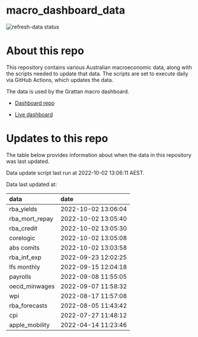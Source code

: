 
<!-- README.md is generated from README.Rmd. Please edit that file -->

# macro\_dashboard\_data

<!-- badges: start -->

![refresh-data
status](https://github.com/grattan/macro_dashboard_data/workflows/refresh-data/badge.svg)

<!-- badges: end -->

# About this repo

This repository contains various Australian macroeconomic data, along
with the scripts needed to update that data. The scripts are set to
execute daily via GitHub Actions, which updates the data.

The data is used by the Grattan macro dashboard.

  - [Dashboard repo](https://github.com/grattan/macrodashboard)

  - [Live dashboard](https://mattcowgill.shinyapps.io/macrodashboard/)

# Updates to this repo

The table below provides information about when the data in this
repository was last updated.

Data update script last run at 2022-10-02 13:06:11 AEST.

Data last updated at:

| data             | date                |
| :--------------- | :------------------ |
| rba\_yields      | 2022-10-02 13:06:04 |
| rba\_mort\_repay | 2022-10-02 13:05:40 |
| rba\_credit      | 2022-10-02 13:05:30 |
| corelogic        | 2022-10-02 13:05:08 |
| abs comits       | 2022-10-02 13:03:58 |
| rba\_inf\_exp    | 2022-09-23 12:02:25 |
| lfs monthly      | 2022-09-15 12:04:18 |
| payrolls         | 2022-09-08 11:55:05 |
| oecd\_minwages   | 2022-09-07 11:58:32 |
| wpi              | 2022-08-17 11:57:08 |
| rba\_forecasts   | 2022-08-05 11:43:42 |
| cpi              | 2022-07-27 11:48:12 |
| apple\_mobility  | 2022-04-14 11:23:46 |
